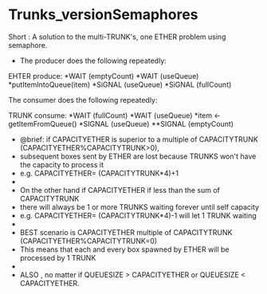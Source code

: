 Trunks_versionSemaphores
========================

Short  : A solution to the multi-TRUNK's, one ETHER problem using semaphore.
 *	The producer does the following repeatedly:

EHTER produce:
*WAIT (emptyCount)
*WAIT (useQueue)
*putItemIntoQueue(item)
*SiGNAL (useQueue)
*SiGNAL (fullCount)

The consumer does the following repeatedly:

TRUNK consume:
*WAIT (fullCount)
*WAIT (useQueue)
*item ← getItemFromQueue()
*SIGNAL (useQueue)
    **SIGNAL (emptyCount)

 * @brief: if CAPACITYETHER is superior to a multiple of CAPACITYTRUNK (CAPACITYETHER%CAPACITYTRUNK>0),
 * subsequent boxes sent by ETHER are lost because TRUNKS won't have the capacity to process it
 * e.g. CAPACITYETHER=  (CAPACITYTRUNK*4)+1
 *
 * On the other hand if CAPACITYETHER if less than the sum of CAPACITYTRUNK
 * there will always be 1 or more TRUNKS waiting forever until self capacity
 * e.g. CAPACITYETHER=  (CAPACITYTRUNK*4)-1 will let 1 TRUNK waiting
 *
 * BEST scenario is CAPACITYETHER multiple of CAPACITYTRUNK (CAPACITYETHER%CAPACITYTRUNK=0)
 * This means that each and every box spawned by ETHER will be processed by 1 TRUNK
 *
 * ALSO , no matter if QUEUESIZE > CAPACITYETHER or QUEUESIZE < CAPACITYETHER.
